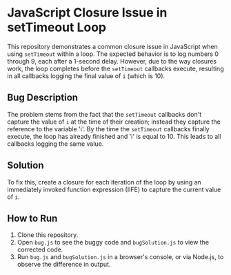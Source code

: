 # JavaScript Closure Issue in setTimeout Loop

This repository demonstrates a common closure issue in JavaScript when using `setTimeout` within a loop.  The expected behavior is to log numbers 0 through 9, each after a 1-second delay.  However, due to the way closures work, the loop completes before the `setTimeout` callbacks execute, resulting in all callbacks logging the final value of `i` (which is 10).

## Bug Description
The problem stems from the fact that the `setTimeout` callbacks don't capture the value of `i` at the time of their creation; instead they capture the reference to the variable 'i'. By the time the `setTimeout` callbacks finally execute, the loop has already finished and 'i' is equal to 10. This leads to all callbacks logging the same value. 

## Solution
To fix this, create a closure for each iteration of the loop by using an immediately invoked function expression (IIFE) to capture the current value of `i`.

## How to Run

1. Clone this repository.
2. Open `bug.js` to see the buggy code and `bugSolution.js` to view the corrected code.
3. Run `bug.js` and `bugSolution.js` in a browser's console, or via Node.js, to observe the difference in output.